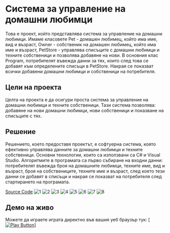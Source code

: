 # Система за управление на домашни любимци
Това е проект, който представлява система за управление на домашни любимци. Имаме класовете Pet - домашен любимец, който има име, вид и възраст, Owner - собственик на домашен любимец, който има име и възраст, PetStore - управлява списъците с домашни любимци и техните собственици и позволява добавяне на нови. В основния клас Program, потребителят въвежда данни за тях, които след това се добавят към определените списъци в PetStore. Накрая се показват всички добавени домашни любимци и собственици на потребителя.
## Цели на проекта
Целта на проекта е да осигури проста система за управление на домашни любимци и техните собственици. Тази система позволява:
добавяне на нови домашни любимци, нови собственици и показване на списъците с тях.
## Решение
Решението, което предоставя проектът, е софтуерна система, която ефективно управлява данните за домашни любимци и техните собственици. Основни технологии, които са използвани са C# и Visual Studio. Алгоритмите в програмата са първо събиране на входни данни: потребителят въвежда броя на домашните любимци, техните име, вид и възраст, броя на собствениците, техните име и възраст, след което тези данни се добавят в списъци и накрая се показват на потребителя след стартирането на програмата.

[Source Code](https://github.com/EstirTasheva/Pets.git)
![1](https://github.com/EstirTasheva/Pets/assets/175013942/77a1386c-7759-4d0c-937d-aebc8e507df5)
![2](https://github.com/EstirTasheva/Pets/assets/175013942/d04a1b7f-427a-4540-84f3-510ed8acb513)
![3](https://github.com/EstirTasheva/Pets/assets/175013942/819e9a8c-e223-49cf-94ea-ea66e41d1c06)
![4](https://github.com/EstirTasheva/Pets/assets/175013942/f6bd151a-0e32-428e-8d3a-091388c7be21)
![5](https://github.com/EstirTasheva/Pets/assets/175013942/b93342d3-98eb-4aba-93ae-88aa182b18a4)
![6](https://github.com/EstirTasheva/Pets/assets/175013942/b75ac630-5fa9-466e-85b4-10cc5b602193)
![7](https://github.com/EstirTasheva/Pets/assets/175013942/84020a71-828d-44ee-be5b-a3b2ee316cbd)
![8](https://github.com/EstirTasheva/Pets/assets/175013942/4fff1f68-1575-4311-8413-14550d7c488b)
## Демо на живо
Можете да играете играта директно във вашия уеб браузър тук:
[[<img alt ="Play Button" />]](https://replit.com/join/hqdrrxwbyb-estir28)
